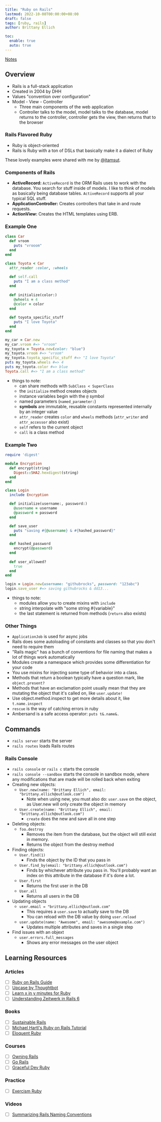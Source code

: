 ```yaml
---
title: "Ruby on Rails"
lastmod: 2022-10-08T00:00:00+08:00
draft: false
tags: [ruby, rails]
author: Brittany Ellich

toc:
  enable: true
  auto: true
---
```


[Notes](../../notes)

## Overview

* Rails is a full-stack application
* Created in 2004 by DHH
* Values "convention over configuration"
* Model - View - Controller
  * Three main components of the web application
  * Controller talks to the model, model talks to the database, model returns to the controller, controller gets the view, then returns that to the browser

### Rails Flavored Ruby

* Ruby is object-oriented
* Rails is Ruby with a ton of DSLs that basically make it a dialect of Ruby

These lovely examples were shared with me by [@jtamsut](https://github.com/jtamsut).

### Components of Rails

* **ActiveRecord:** `ActiveRecord` is the ORM Rails uses to work with the database. You search for stuff inside of models. I like to think of models as basically being database tables. `ActiveRecord` supports all your typical SQL stuff.
* **ApplicationController:** Creates controllers that take in and route requests.
* **ActionView:** Creates the HTML templates using ERB.

### Example One

```ruby
class Car
  def vroom
    puts "vrooom"
  end
end

class Toyota < Car
  attr_reader :color, :wheels
  
  def self.call
    puts "I am a class method"
  end
  
  def initialize(color:)
    @wheels = 4
    @color = color
  end
  
  def toyota_specific_stuff
    puts "I love Toyota"
  end
end

my_car = Car.new
my_car.vroom #=> "vroom"
my_toyota = Toyota.new(color: "blue")
my_toyota.vroom #=> "vroom"
my_toyota.toyota_specific_stuff #=> "I love Toyota"
puts my_toyota.wheels #=> 4
puts my_toyota.color #=> blue
Toyota.call #=> "I am a class method"
```

* things to note:
  * can share methods with `SubClass < SuperClass`
  * the `initialize` method creates objects
  * instance variables begin with the `@` symbol
  * named parameters (`named_parameter:`)
  * **symbols** are immutable, reusable constants represented internally by an integer value
  * `attr_reader` creates `color` and `wheels` methods (`attr_writer` and `attr_accessor` also exist)
  * `self` refers to the current object
  * `call` is a class method

### Example Two

```ruby
require 'digest'

module Encryption 
  def encrypt(string)
    Digest::SHA2.hexdigest(string)
  end
end

class Login
  include Encryption 

  def initialize(username:, password:)
    @username = username
    @password = password 
  end

  def save_user
    puts "saving #{@username} & #{hashed_password}"
  end

  def hashed_password
    encrypt(@password)
  end
  
  def user_allowed?
    true
  end
end

login = Login.new(username: "githubrocks", password: "123abc")
login.save_user #=> saving githubrocks & dd13...
```

* things to note:
  * modules allow you to create mixins with `include`
  * string interpolate with "some string #{variable}"
  * the last statement is returned from methods (`return` also exists)

### Other Things

* `ApplicationJob` is used for async jobs
* Rails does some autoloading of constants and classes so that you don't need to require them
* "Rails magic" has a bunch of conventions for file naming that makes a lot of things work automatically
* Modules create a namespace which provides some differentiation for your code
* You use mixins for injecting some type of behavior into a class.
* Methods that return a boolean typically have a question mark, like `object.present?`
* Methods that have an exclamation point usually mean that they are mutating the object that it's called on, like `user.update!`
* Use object.method.inspect to get more details about it, like `t.name.inspect`
* `rescue` is the way of catching errors in ruby
* Ambersand is a safe access operator: `puts t&.name&.`

## Commands

* `rails server` starts the server
* `rails routes` loads Rails routes

### Rails Console

* `rails console` or `rails c` starts the console
* `rails console --sandbox` starts the console in sandbox mode, where any modifications that are made will be rolled back when exiting
* Creating new objects:
  * `User.new(name: "Brittany Ellich", email: "brittany.ellich@outlook.com")`
    * Note when using new, you must also do: `user.save` on the object, as User.new will only create the object in memory
  * `User.create(name: "Brittany Ellich", email: "brittany.ellich@outlook.com")`
    * `create` does the new and save all in one step
* Deleting objects:
  * `foo.destroy`
    * Removes the item from the database, but the object will still exist in memory.
    * Returns the object from the destroy method
* Finding objects:
  * `User.find(1)`
    * Finds the object by the ID that you pass in
  * `User.find_by(email: "brittany.ellich@outlook.com")`
    * Finds by whichever attribute you pass in. You'll probably want an index on this attribute in the database if it's done a lot.
  * `User.first`
    * Returns the first user in the DB
  * `User.all`
    * Returns all users in the DB
* Updating objects
  * `user.email = "brittany.ellich@outlook.com"`
    * This requires a `user.save` to actually save to the DB
    * You can reload with the DB value by doing `user.reload`
  * `user.update(name: "Awesome", email: "awesome@example.com")`
    * Updates multiple attributes and saves in a single step
* Find issues with an objext
  * `user.errors.full_messages`
    * Shows any error messages on the user object

## Learning Resources

### Articles

* [ ] [Ruby on Rails Guide](https://guides.rubyonrails.org/getting_started.html)
* [ ] [Upcase by Thoughtbot](https://thoughtbot.com/upcase)
* [ ] [Learn x in y minutes for Ruby](https://learnxinyminutes.com/docs/ruby/)
* [ ] [Understanding Zeitwerk in Rails 6](https://medium.com/cedarcode/understanding-zeitwerk-in-rails-6-f168a9f09a1f)

### Books

* [ ] [Sustainable Rails](https://sustainable-rails.com/)
* [ ] [Michael Hartl's Ruby on Rails Tutorial](https://www.railstutorial.org/book)
* [ ] [Eloquent Ruby](https://www.amazon.com/Eloquent-Ruby-Addison-Wesley-Professional/dp/0321584104/ref=sr_1_1?crid=1208TT14AK6HH&amp;keywords=eloquent+ruby&amp;qid=1665417098&amp;qu=eyJxc2MiOiIwLjkzIiwicXNhIjoiMC41OSIsInFzcCI6IjAuNTUifQ%253D%253D&amp;s=books&amp;sprefix=eloquent+rub%252Cstripbooks%252C137&amp;sr=1-1&_encoding=UTF8&tag=brittanyellich-20&linkCode=ur2&linkId=08359beb697edb9c8000f8690b3899a5&camp=1789&creative=9325)

### Courses

* [ ] [Owning Rails](http://owningrails.com/#packages)
* [ ] [Go Rails](https://gorails.com/)
* [ ] [Graceful Dev Ruby](https://graceful.dev/courses/the-freebies/)

### Practice

* [ ] [Exercism Ruby](https://exercism.org/tracks/ruby)

### Videos

* [ ] [Summarizing Rails Naming Conventions](https://www.bigbinary.com/books/learn-rubyonrails-book/summarizing-rails-naming-conventions)
